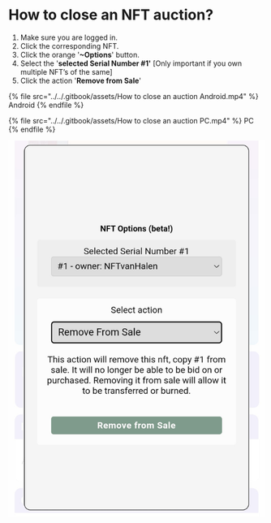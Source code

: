 # How to close an NFT auction?

1. Make sure you are logged in.
2. Click the corresponding NFT.
3. Click the orange '**\~Options**'  button.
4. Select the '**selected Serial Number #1'** \[Only important if you own multiple NFT’s of the same]
5. Click the action '**Remove from Sale**'&#x20;

{% file src="../../.gitbook/assets/How to close an auction Android.mp4" %}
Android
{% endfile %}

{% file src="../../.gitbook/assets/How to close an auction PC.mp4" %}
PC
{% endfile %}

![](<../../.gitbook/assets/Remove from Sale (2).jpg>)
